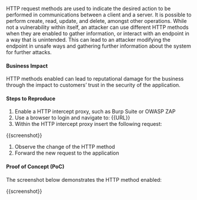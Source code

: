 HTTP request methods are used to indicate the desired action to be performed in communications between a client and a server. It is possible to perform create, read, update, and delete, amongst other operations. While not a vulnerability within itself, an attacker can use different HTTP methods when they are enabled to gather information, or interact with an endpoint in a way that is unintended. This can lead to an attacker modifying the endpoint in unsafe ways and gathering further information about the system for further attacks.

#### Business Impact

HTTP methods enabled can lead to reputational damage for the business through the impact to customers’ trust in the security of the application.

#### Steps to Reproduce

1. Enable a HTTP intercept proxy, such as Burp Suite or OWASP ZAP
1. Use a browser to login and navigate to: {{URL}}
1. Within the HTTP intercept proxy insert the following request:

{{screenshot}}

1. Observe the change of the HTTP method
1. Forward the new request to the application

#### Proof of Concept (PoC)

The screenshot below demonstrates the HTTP method enabled:

{{screenshot}}
